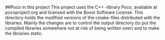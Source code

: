 ##Poco in this project
This project uses the C++ -library Poco, available at pocoproject.org and licensed with the Boost Software License. 
This directory holds the modified versions of the cmake-files distributed with the libraries.
Mainly the changes are to control the output directory (to put the compiled libraries somewhere not at risk of being written over) and to make the libraries static.